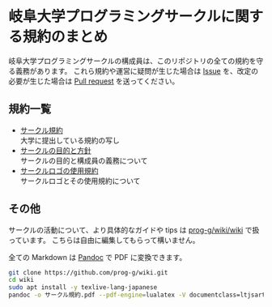 # 岐阜大学プログラミングサークルに関する規約のまとめ

岐阜大学プログラミングサークルの構成員は、このリポジトリの全ての規約を守る義務があります。
これら規約や運営に疑問が生じた場合は [Issue](https://github.com/prog-g/wiki/issues/new) を、改定の必要が生じた場合は [Pull request](https://github.com/prog-g/wiki/pulls) を送ってください。

## 規約一覧

- [サークル規約](サークル規約.md)  
  大学に提出している規約の写し
- [サークルの目的と方針](サークルの目的と方針.md)  
  サークルの目的と構成員の義務について
- [サークルロゴの使用規約](logo/サークルロゴの紹介と使用規約.md)  
  サークルロゴとその使用規約について

## その他

サークルの活動について、より具体的なガイドや tips は [prog-g/wiki/wiki](https://github.com/prog-g/wiki/wiki) で扱っています。
こちらは自由に編集してもらって構いません。

全ての Markdown は [Pandoc](https://pandoc.org) で PDF に変換できます。

```sh
git clone https://github.com/prog-g/wiki.git
cd wiki
sudo apt install -y texlive-lang-japanese
pandoc -o サークル規約.pdf --pdf-engine=lualatex -V documentclass=ltjsarticle サークル規約.md
```
